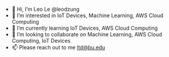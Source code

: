 - 👋 Hi, I’m Leo Le @leodzung
- 👀 I’m interested in IoT Devices, Machine Learning, AWS Cloud Computing
- 🌱 I’m currently learning IoT Devices, AWS Cloud Computing
- 💞️ I’m looking to collaborate on Machine Learning, AWS Cloud Computing, IoT Devices
- 📫 Please reach out to me ltd@bu.edu

<!---
leodzung/leodzung is a ✨ special ✨ repository because its `README.md` (this file) appears on your GitHub profile.
You can click the Preview link to take a look at your changes.
--->

